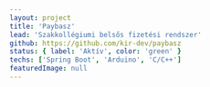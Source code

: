 ```yaml
---
layout: project
title: 'Paybasz'
lead: 'Szakkollégiumi belsős fizetési rendszer'
github: https://github.com/kir-dev/paybasz
status: { label: 'Aktív', color: 'green' }
techs: ['Spring Boot', 'Arduino', 'C/C++']
featuredImage: null
---
```

